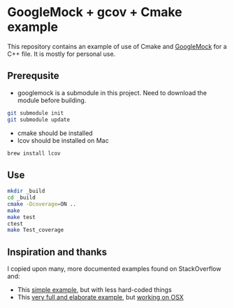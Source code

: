 # GoogleMock + gcov + Cmake example

This repository contains an example of use of Cmake and [GoogleMock](https://code.google.com/p/googletest/downloads/detail?name=gmock-1.7.0.zip) for a C++ file.
It is mostly for personal use.

## Prerequsite
- googlemock is a submodule in this project. Need to download the module before building.

```bash
git submodule init
git submodule update
```

- cmake should be installed
- lcov should be installed on Mac

```bash
brew install lcov
```

## Use

```bash
mkdir _build
cd _build
cmake -Dcoverage=ON ..
make
make test
ctest
make Test_coverage
```

## Inspiration and thanks
I copied upon many, more documented examples found on StackOverflow and:
* This [simple example](http://lembra.wordpress.com/2011/10/17/building-google-test-framework-with-cmake/), but with less hard-coded things
* This [very full and elaborate example](https://github.com/snikulov/google-test-examples/), but [working on OSX](https://github.com/snikulov/google-test-examples/issues/2)
